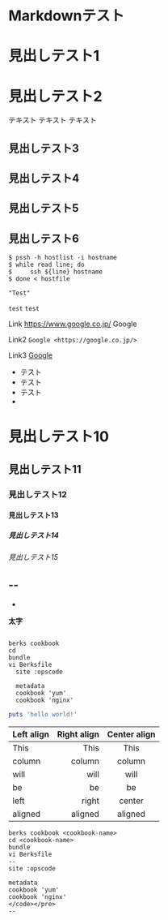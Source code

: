Markdownテスト
==

見出しテスト1
=======

見出しテスト2
=

テキスト
テキスト
テキスト

見出しテスト3
-------

見出しテスト4
---

見出しテスト5
-
見出しテスト6
-
```
$ pssh -h hostlist -i hostname
$ while read line; do
$     ssh ${line} hostname
$ done < hostfile
```
```
"Test"
```
``
test
``
`
test
`

Link https://www.google.co.jp/ Google

Link2 `Google <https://google.co.jp/>`

Link3 [Google](https://google.co.jp/ "Googledesuyo")

* テスト
* テスト
* テスト
* 


# 見出しテスト10
## 見出しテスト11
### 見出しテスト12
#### 見出しテスト13
##### 見出しテスト14
###### 見出しテスト15

--
--
-

**太字**


<pre><code>
berks cookbook <cookbook-name>
cd <cookbook-name>
bundle
vi Berksfile
  site :opscode

  metadata
  cookbook 'yum'
  cookbook 'nginx'
</code></pre>

```ruby:hello.rb
puts 'hello world!'
```

| Left align | Right align | Center align |
|:-----------|------------:|:------------:|
| This       |        This |     This     |
| column     |      column |    column    |
| will       |        will |     will     |
| be         |          be |      be      |
| left       |       right |    center    |
| aligned    |     aligned |   aligned    |



```
berks cookbook <cookbook-name>
cd <cookbook-name>
bundle
vi Berksfile
--
site :opscode

metadata
cookbook 'yum'
cookbook 'nginx'
</code></pre>
--
```
